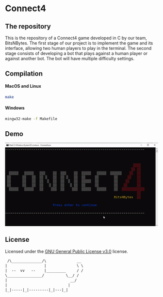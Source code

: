 # Connect4

## The repository
This is the repository of a Connect4 game developed in C by our team, BitsNBytes.
The first stage of our project is to implement the game and its interface, allowing two human players to play in the terminal. The second stage consists of developing a bot that plays against a human player or against another bot. The bot will have multiple difficulty settings. 

## Compilation

#### MacOS and Linux
```sh
make
```
#### Windows
```sh
mingw32-make -f Makefile
```

## Demo

<img src="./demo.gif" alt="demo of connect 4"/>

## License
Licensed under the [GNU General Public License v3.0](LICENSE) license.

```
 /\______________/\              __
|                 |              \ \
|  --  vv   --    |_________     / /
\________________/          \__/ /
|                             __/
|                            |
|_|-----|_|---------|_|---|_|
```